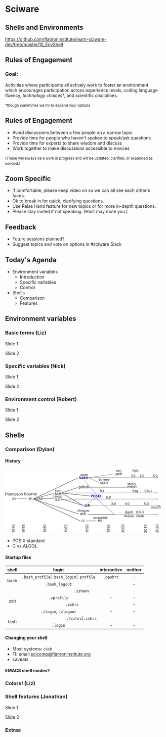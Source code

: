 # Sciware

## Shells and Environments

https://github.com/flatironinstitute/learn-sciware-dev/tree/master/10_EnvShell


## Rules of Engagement

### Goal: 

Activities where participants all actively work to foster an environment which encourages participation across experience levels, coding language fluency, *technology choices*\*, and scientific disciplines.

<small>\*though sometimes we try to expand your options</small>


## Rules of Engagement

- Avoid discussions between a few people on a narrow topic
- Provide time for people who haven't spoken to speak/ask questions
- Provide time for experts to share wisdom and discuss 
- Work together to make discussions accessible to novices

<small>
(These will always be a work in progress and will be updated, clarified, or expanded as needed.)
</small>


## Zoom Specific 

- If comfortable, please keep video on so we can all see each other's faces.
- Ok to break in for quick, clarifying questions.
- Use Raise Hand feature for new topics or for more in-depth questions.
- Please stay muted if not speaking. (Host may mute you.)


## Feedback

- Future sessions planned?
- Suggest topics and vote on options in #sciware Slack



## Today's Agenda

- Environment variables
    - Introduction
    - Specific variables
    - Control
- Shells
    - Comparison
    - Features



## Environment variables


### Basic terms (Liz)

Slide 1


Slide 2



### Specific variables (Nick)

Slide 1


Slide 2



### Environment control (Robert)

Slide 1


Slide 2



## Shells

### Comparison (Dylan)


#### History

<img src="img/evolve.svg" width="1000" style="border:0;box-shadow:none">

- POSIX standard
- C vs ALGOL


#### Startup files

<table style="text-align: center;">
<thead><tr><th>shell</th><th>login</th><th>interactive</th><th>neither</th></tr></thead>
<tbody>
<tr><td rowspan='2'>bash</td><td><code>.bash_profile</code>|<code>.bash_login</code>|<code>.profile</code></td><td><code>.bashrc</code></td><td>-</td></tr>
<tr>   <td><code>.bash_logout</code></td><td></td><td>-</td></tr>
<tr><td rowspan='4'>zsh</td><td colspan='3'><code>.zshenv</code></td></tr>
<tr>   <td><code>.zprofile</code></td><td>-</td><td>-</td></tr>
<tr>   <td colspan='2'><code>.zshrc</code></td><td>-</td></tr>
<tr>   <td><code>.zlogin</code>, <code>.zlogout</code></td><td>-</td><td>-</td></tr>
<tr><td rowspan='2'>tcsh</td><td colspan='3'><code>.tcshrc</code>|<code>.cshrc</code></td></tr>
<tr>   <td><code>.login</code></td><td>-</td><td>-</td></tr>
</tbody>
</table>


#### Changing your shell

- Most systems: `chsh`
- FI: email scicomp@flatironinstitute.org
- caveats


#### EMACS shell modes?



### Colors! (Liz)



### Shell features (Jonathan)

Slide 1


Slide 2



### Extras
